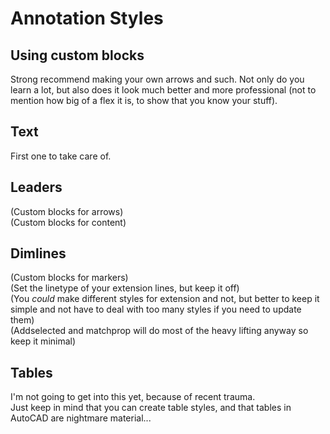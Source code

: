 # Annotation Styles

## Using custom blocks

Strong recommend making your own arrows and such. Not only do you learn a lot, but also does it look much better and more professional (not to mention how big of a flex it is, to show that you know your stuff).

## Text

First one to take care of.

## Leaders

(Custom blocks for arrows)  
(Custom blocks for content)

## Dimlines

(Custom blocks for markers)  
(Set the linetype of your extension lines, but keep it off)  
(You _could_ make different styles for extension and not, but better to keep it simple and not have to deal with too many styles if you need to update them)  
(Addselected and matchprop will do most of the heavy lifting anyway so keep it minimal)

## Tables

I'm not going to get into this yet, because of recent trauma.  
Just keep in mind that you can create table styles, and that tables in AutoCAD are nightmare material...